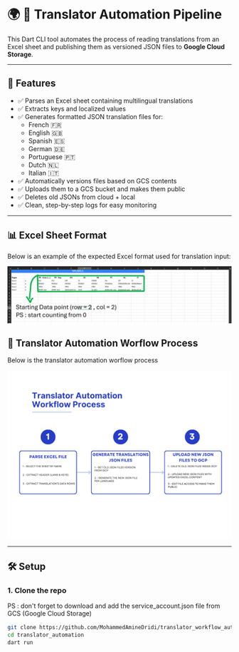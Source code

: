 # 🌍 🔣 Translator Automation Pipeline

This Dart CLI tool automates the process of reading translations from an Excel sheet and publishing them as versioned JSON files to **Google Cloud Storage**.

---

## 🚀 Features

- ✅ Parses an Excel sheet containing multilingual translations
- ✅ Extracts keys and localized values
- ✅ Generates formatted JSON translation files for:
  - French 🇫🇷
  - English 🇬🇧
  - Spanish 🇪🇸
  - German 🇩🇪
  - Portuguese 🇵🇹
  - Dutch 🇳🇱
  - Italian 🇮🇹
- ✅ Automatically versions files based on GCS contents
- ✅ Uploads them to a GCS bucket and makes them public
- ✅ Deletes old JSONs from cloud + local
- ✅ Clean, step-by-step logs for easy monitoring

---

## 📊 Excel Sheet Format

Below is an example of the expected Excel format used for translation input:

![Excel Sheet Format](assets/excel_sheet_format_screenShot.PNG)

## 🔣 Translator Automation Worflow Process

Below is the translator automation worflow process

![Translator Automation Worflow Process](assets/translator_automation_workflow.png)

---

## 🛠️ Setup

### 1. Clone the repo
PS : don't forget to download and add the service_account.json file from GCS (Google Cloud Storage)
```bash
git clone https://github.com/MohammedAmineDridi/translator_workflow_automation.git
cd translator_automation
dart run